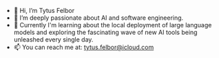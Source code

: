 - 👋 Hi, I’m Tytus Felbor
- 👀 I’m deeply passionate about AI and software engineering. 
- 🌱 Currently I'm learning about the local deployment of large language models and exploring the fascinating wave of new AI tools being unleashed every single day. 
- 📫 You can reach me at: tytus.felbor@icloud.com

<!---
TFelbor/TFelbor is a ✨ special ✨ repository because its `README.md` (this file) appears on your GitHub profile.
You can click the Preview link to take a look at your changes.
--->
